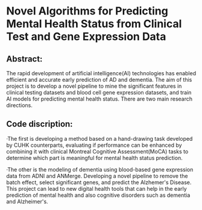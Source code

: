 # Novel Algorithms for Predicting Mental Health Status from Clinical Test and Gene Expression Data

## Abstract: 
The rapid development of artificial intelligence(AI) technologies has enabled efficient
and accurate early prediction of AD and dementia. The aim of this project is to develop
a novel pipeline to mine the significant features in clinical testing datasets and blood
cell gene expression datasets, and train AI models for predicting mental health status.
There are two main research directions. 

## Code discription:
·The first is developing a method based on a hand-drawing task developed by CUHK counterparts, evaluating if performance can
be enhanced by combining it with clinical Montreal Cognitive Assessment(MoCA)
tasks to determine which part is meaningful for mental health status prediction.

·The other is the modeling of dementia using blood-based gene expression data from
ADNI and ANMerge. Developing a novel pipeline to remove the batch effect, select
significant genes, and predict the Alzhemer's Disease. This project can lead to new digital
health tools that can help in the early prediction of mental health and also cognitive
disorders such as dementia and Alzheimer's.


